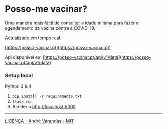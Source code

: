 # Posso-me vacinar?

Uma maneira mais fácil de consultar a idade mínima para fazer o agendamento da vacina contra a COVID-19. 

Actualizado em tempo real.

[https://posso-vacinar.pt](https://posso-vacinar.pt)

Api disponível em [https://posso-vacinar.pt/api/v1/data](https://posso-vacinar.pt/api/v1/data)

### Setup local

Python 3.9.4

1. `pip install -r requirements.txt`
2. `flask run`
3. Aceder a [http://localhost:5000](http://localhost:5000)

---

[LICENÇA - André Varandas - MIT](LICENSE)
